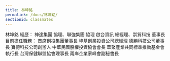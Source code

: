 ```yaml
---
title: 林坤銘
permalink: /docs/林坤銘/
sectionid: classmates
---
```


林坤銘
經歷： 神達集團 協理、聯強集團 協理
            啟台資訊 總經理、崇貿科技 董事長
目前擔任職務：
            首席創投集團董事長
            坤基創業投資公司總經理
            德勝科技公司董事長
            寶德科技公司創辦人
            中華民國股權投資協會會長
            華聚產業共同標準推動基金會執行長
            台灣保健聯盟協會理事長
            兩岸企業家峰會副秘書長

